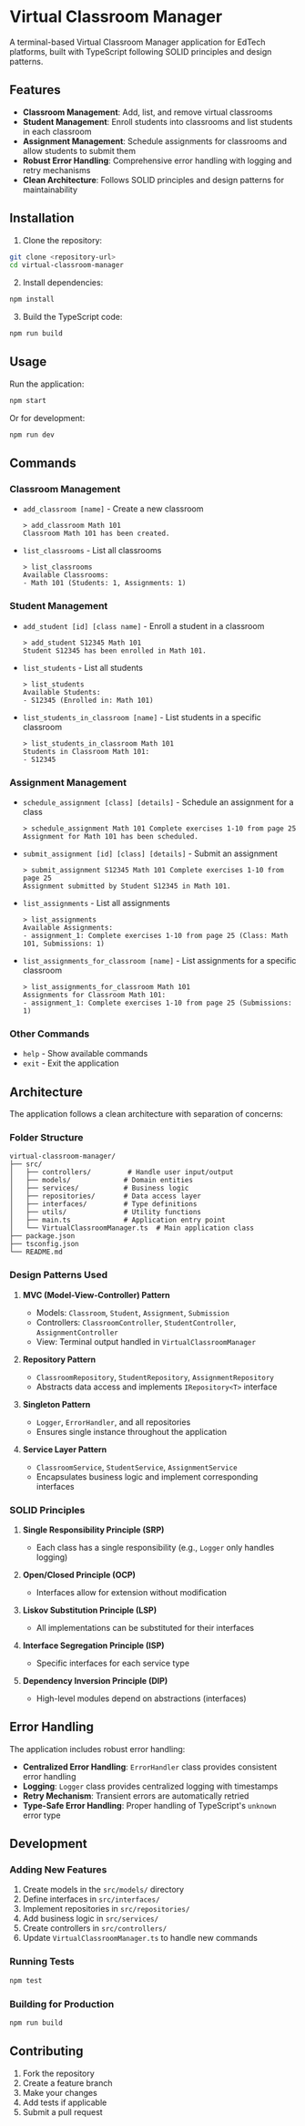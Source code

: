 # Virtual Classroom Manager

A terminal-based Virtual Classroom Manager application for EdTech platforms, built with TypeScript following SOLID principles and design patterns.

## Features

- **Classroom Management**: Add, list, and remove virtual classrooms
- **Student Management**: Enroll students into classrooms and list students in each classroom
- **Assignment Management**: Schedule assignments for classrooms and allow students to submit them
- **Robust Error Handling**: Comprehensive error handling with logging and retry mechanisms
- **Clean Architecture**: Follows SOLID principles and design patterns for maintainability

## Installation

1. Clone the repository:
```bash
git clone <repository-url>
cd virtual-classroom-manager
```

2. Install dependencies:
```bash
npm install
```

3. Build the TypeScript code:
```bash
npm run build
```

## Usage

Run the application:
```bash
npm start
```

Or for development:
```bash
npm run dev
```

## Commands

### Classroom Management
- `add_classroom [name]` - Create a new classroom
  ```
  > add_classroom Math 101
  Classroom Math 101 has been created.
  ```

- `list_classrooms` - List all classrooms
  ```
  > list_classrooms
  Available Classrooms:
  - Math 101 (Students: 1, Assignments: 1)
  ```

### Student Management
- `add_student [id] [class name]` - Enroll a student in a classroom
  ```
  > add_student S12345 Math 101
  Student S12345 has been enrolled in Math 101.
  ```

- `list_students` - List all students
  ```
  > list_students
  Available Students:
  - S12345 (Enrolled in: Math 101)
  ```

- `list_students_in_classroom [name]` - List students in a specific classroom
  ```
  > list_students_in_classroom Math 101
  Students in Classroom Math 101:
  - S12345
  ```

### Assignment Management
- `schedule_assignment [class] [details]` - Schedule an assignment for a class
  ```
  > schedule_assignment Math 101 Complete exercises 1-10 from page 25
  Assignment for Math 101 has been scheduled.
  ```

- `submit_assignment [id] [class] [details]` - Submit an assignment
  ```
  > submit_assignment S12345 Math 101 Complete exercises 1-10 from page 25
  Assignment submitted by Student S12345 in Math 101.
  ```

- `list_assignments` - List all assignments
  ```
  > list_assignments
  Available Assignments:
  - assignment_1: Complete exercises 1-10 from page 25 (Class: Math 101, Submissions: 1)
  ```

- `list_assignments_for_classroom [name]` - List assignments for a specific classroom
  ```
  > list_assignments_for_classroom Math 101
  Assignments for Classroom Math 101:
  - assignment_1: Complete exercises 1-10 from page 25 (Submissions: 1)
  ```

### Other Commands
- `help` - Show available commands
- `exit` - Exit the application

## Architecture

The application follows a clean architecture with separation of concerns:

### Folder Structure
```
virtual-classroom-manager/
├── src/
│   ├── controllers/         # Handle user input/output
│   ├── models/             # Domain entities
│   ├── services/           # Business logic
│   ├── repositories/       # Data access layer
│   ├── interfaces/         # Type definitions
│   ├── utils/              # Utility functions
│   ├── main.ts             # Application entry point
│   └── VirtualClassroomManager.ts  # Main application class
├── package.json
├── tsconfig.json
└── README.md
```

### Design Patterns Used

1. **MVC (Model-View-Controller) Pattern**
   - Models: `Classroom`, `Student`, `Assignment`, `Submission`
   - Controllers: `ClassroomController`, `StudentController`, `AssignmentController`
   - View: Terminal output handled in `VirtualClassroomManager`

2. **Repository Pattern**
   - `ClassroomRepository`, `StudentRepository`, `AssignmentRepository`
   - Abstracts data access and implements `IRepository<T>` interface

3. **Singleton Pattern**
   - `Logger`, `ErrorHandler`, and all repositories
   - Ensures single instance throughout the application

4. **Service Layer Pattern**
   - `ClassroomService`, `StudentService`, `AssignmentService`
   - Encapsulates business logic and implement corresponding interfaces

### SOLID Principles

1. **Single Responsibility Principle (SRP)**
   - Each class has a single responsibility (e.g., `Logger` only handles logging)

2. **Open/Closed Principle (OCP)**
   - Interfaces allow for extension without modification

3. **Liskov Substitution Principle (LSP)**
   - All implementations can be substituted for their interfaces

4. **Interface Segregation Principle (ISP)**
   - Specific interfaces for each service type

5. **Dependency Inversion Principle (DIP)**
   - High-level modules depend on abstractions (interfaces)

## Error Handling

The application includes robust error handling:

- **Centralized Error Handling**: `ErrorHandler` class provides consistent error handling
- **Logging**: `Logger` class provides centralized logging with timestamps
- **Retry Mechanism**: Transient errors are automatically retried
- **Type-Safe Error Handling**: Proper handling of TypeScript's `unknown` error type

## Development

### Adding New Features

1. Create models in the `src/models/` directory
2. Define interfaces in `src/interfaces/`
3. Implement repositories in `src/repositories/`
4. Add business logic in `src/services/`
5. Create controllers in `src/controllers/`
6. Update `VirtualClassroomManager.ts` to handle new commands

### Running Tests

```bash
npm test
```

### Building for Production

```bash
npm run build
```

## Contributing

1. Fork the repository
2. Create a feature branch
3. Make your changes
4. Add tests if applicable
5. Submit a pull request

